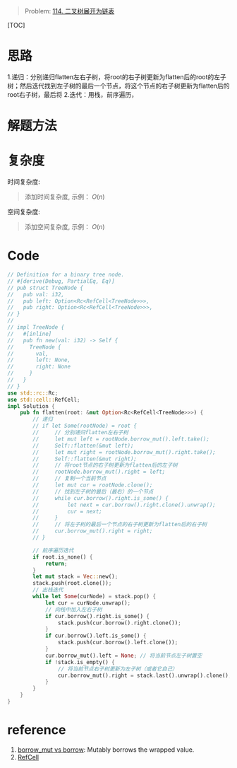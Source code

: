 
> Problem: [114. 二叉树展开为链表](https://leetcode.cn/problems/flatten-binary-tree-to-linked-list/description/)

[TOC]

# 思路

1.递归：分别递归flatten左右子树，将root的右子树更新为flatten后的root的左子树；然后迭代找到左子树的最后一个节点，将这个节点的右子树更新为flatten后的root右子树，最后将
2.迭代：用栈，前序遍历，

# 解题方法

# 复杂度

时间复杂度:
> 添加时间复杂度, 示例： $O(n)$

空间复杂度:
> 添加空间复杂度, 示例： $O(n)$



# Code
```Rust []
// Definition for a binary tree node.
// #[derive(Debug, PartialEq, Eq)]
// pub struct TreeNode {
//   pub val: i32,
//   pub left: Option<Rc<RefCell<TreeNode>>>,
//   pub right: Option<Rc<RefCell<TreeNode>>>,
// }
//
// impl TreeNode {
//   #[inline]
//   pub fn new(val: i32) -> Self {
//     TreeNode {
//       val,
//       left: None,
//       right: None
//     }
//   }
// }
use std::rc::Rc;
use std::cell::RefCell;
impl Solution {
    pub fn flatten(root: &mut Option<Rc<RefCell<TreeNode>>>) {
        // 递归
        // if let Some(rootNode) = root {
        //     // 分别递归flatten左右子树
        //     let mut left = rootNode.borrow_mut().left.take();
        //     Self::flatten(&mut left);
        //     let mut right = rootNode.borrow_mut().right.take();
        //     Self::flatten(&mut right);
        //     // 将root节点的右子树更新为flatten后的左子树
        //     rootNode.borrow_mut().right = left;
        //     // 复制一个当前节点
        //     let mut cur = rootNode.clone();
        //     // 找到左子树的最后（最右）的一个节点
        //     while cur.borrow().right.is_some() {
        //         let next = cur.borrow().right.clone().unwrap();
        //         cur = next;
        //     }
        //     // 将左子树的最后一个节点的右子树更新为flatten后的右子树
        //     cur.borrow_mut().right = right;
        // }

        // 前序遍历迭代
        if root.is_none() {
            return;
        }
        let mut stack = Vec::new();
        stack.push(root.clone());
        // 出栈迭代
        while let Some(curNode) = stack.pop() {
            let cur = curNode.unwrap();
            // 向栈中加入左右子树
            if cur.borrow().right.is_some() {
                stack.push(cur.borrow().right.clone());
            }
            if cur.borrow().left.is_some() {
                stack.push(cur.borrow().left.clone());
            }
            cur.borrow_mut().left = None; // 将当前节点左子树置空
            if !stack.is_empty() {
                // 将当前节点右子树更新为左子树（或者它自己）
                cur.borrow_mut().right = stack.last().unwrap().clone();
            }
        }
    }
}
```
  
# reference
1. [borrow_mut vs borrow](https://doc.rust-lang.org/std/cell/struct.RefCell.html#method.borrow_mut): Mutably borrows the wrapped value.
2. [RefCell<T>](https://doc.rust-lang.org/book/ch15-05-interior-mutability.html?highlight=borrow_mut#interior-mutability-a-mutable-borrow-to-an-immutable-value)
